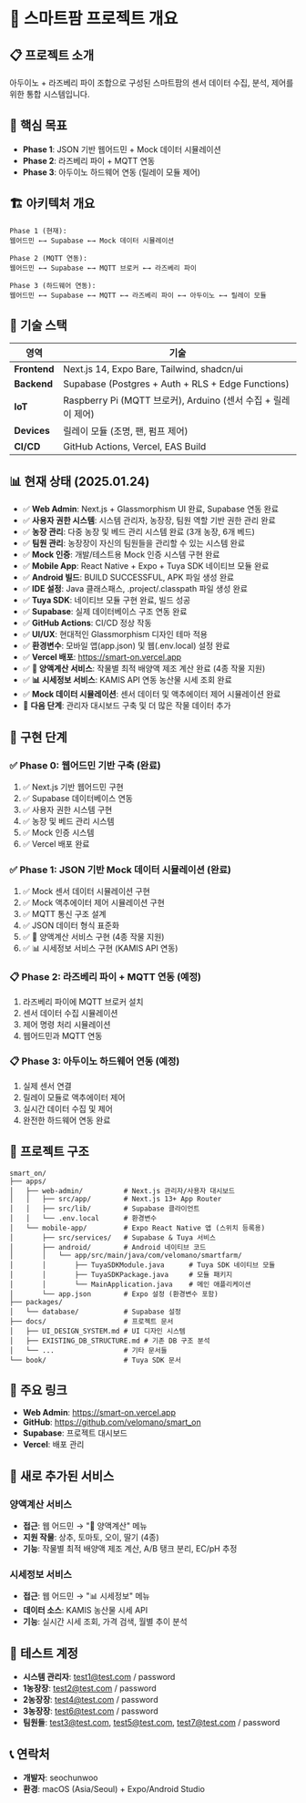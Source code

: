 # 🌱 스마트팜 프로젝트 개요

## 📋 프로젝트 소개

아두이노 + 라즈베리 파이 조합으로 구성된 스마트팜의 센서 데이터 수집, 분석, 제어를 위한 통합 시스템입니다.

## 🎯 핵심 목표

- **Phase 1**: JSON 기반 웹어드민 + Mock 데이터 시뮬레이션
- **Phase 2**: 라즈베리 파이 + MQTT 연동
- **Phase 3**: 아두이노 하드웨어 연동 (릴레이 모듈 제어)

## 🏗️ 아키텍처 개요

```
Phase 1 (현재):
웹어드민 ←→ Supabase ←→ Mock 데이터 시뮬레이션

Phase 2 (MQTT 연동):
웹어드민 ←→ Supabase ←→ MQTT 브로커 ←→ 라즈베리 파이

Phase 3 (하드웨어 연동):
웹어드민 ←→ Supabase ←→ MQTT ←→ 라즈베리 파이 ←→ 아두이노 ←→ 릴레이 모듈
```

## 🔧 기술 스택

| 영역 | 기술 |
|------|------|
| **Frontend** | Next.js 14, Expo Bare, Tailwind, shadcn/ui |
| **Backend** | Supabase (Postgres + Auth + RLS + Edge Functions) |
| **IoT** | Raspberry Pi (MQTT 브로커), Arduino (센서 수집 + 릴레이 제어) |
| **Devices** | 릴레이 모듈 (조명, 팬, 펌프 제어) |
| **CI/CD** | GitHub Actions, Vercel, EAS Build |

## 📊 현재 상태 (2025.01.24)

- ✅ **Web Admin**: Next.js + Glassmorphism UI 완료, Supabase 연동 완료
- ✅ **사용자 권한 시스템**: 시스템 관리자, 농장장, 팀원 역할 기반 권한 관리 완료
- ✅ **농장 관리**: 다중 농장 및 베드 관리 시스템 완료 (3개 농장, 6개 베드)
- ✅ **팀원 관리**: 농장장이 자신의 팀원들을 관리할 수 있는 시스템 완료
- ✅ **Mock 인증**: 개발/테스트용 Mock 인증 시스템 구현 완료
- ✅ **Mobile App**: React Native + Expo + Tuya SDK 네이티브 모듈 완료
- ✅ **Android 빌드**: BUILD SUCCESSFUL, APK 파일 생성 완료
- ✅ **IDE 설정**: Java 클래스패스, .project/.classpath 파일 생성 완료
- ✅ **Tuya SDK**: 네이티브 모듈 구현 완료, 빌드 성공
- ✅ **Supabase**: 실제 데이터베이스 구조 연동 완료
- ✅ **GitHub Actions**: CI/CD 정상 작동
- ✅ **UI/UX**: 현대적인 Glassmorphism 디자인 테마 적용
- ✅ **환경변수**: 모바일 앱(app.json) 및 웹(.env.local) 설정 완료
- ✅ **Vercel 배포**: https://smart-on.vercel.app
- ✅ **🌱 양액계산 서비스**: 작물별 최적 배양액 제조 계산 완료 (4종 작물 지원)
- ✅ **📊 시세정보 서비스**: KAMIS API 연동 농산물 시세 조회 완료
- ✅ **Mock 데이터 시뮬레이션**: 센서 데이터 및 액추에이터 제어 시뮬레이션 완료
- 🚀 **다음 단계**: 관리자 대시보드 구축 및 더 많은 작물 데이터 추가

## 🚀 구현 단계

### ✅ Phase 0: 웹어드민 기반 구축 (완료)
1. ✅ Next.js 기반 웹어드민 구현
2. ✅ Supabase 데이터베이스 연동
3. ✅ 사용자 권한 시스템 구현
4. ✅ 농장 및 베드 관리 시스템
5. ✅ Mock 인증 시스템
6. ✅ Vercel 배포 완료

### ✅ Phase 1: JSON 기반 Mock 데이터 시뮬레이션 (완료)
1. ✅ Mock 센서 데이터 시뮬레이션 구현
2. ✅ Mock 액추에이터 제어 시뮬레이션 구현
3. ✅ MQTT 통신 구조 설계
4. ✅ JSON 데이터 형식 표준화
5. ✅ 🌱 양액계산 서비스 구현 (4종 작물 지원)
6. ✅ 📊 시세정보 서비스 구현 (KAMIS API 연동)

### 📋 Phase 2: 라즈베리 파이 + MQTT 연동 (예정)
1. 라즈베리 파이에 MQTT 브로커 설치
2. 센서 데이터 수집 시뮬레이션
3. 제어 명령 처리 시뮬레이션
4. 웹어드민과 MQTT 연동

### 📋 Phase 3: 아두이노 하드웨어 연동 (예정)
1. 실제 센서 연결
2. 릴레이 모듈로 액추에이터 제어
3. 실시간 데이터 수집 및 제어
4. 완전한 하드웨어 연동 완료

## 📁 프로젝트 구조

```
smart_on/
├── apps/
│   ├── web-admin/          # Next.js 관리자/사용자 대시보드
│   │   ├── src/app/        # Next.js 13+ App Router
│   │   ├── src/lib/        # Supabase 클라이언트
│   │   └── .env.local      # 환경변수
│   └── mobile-app/         # Expo React Native 앱 (스위치 등록용)
│       ├── src/services/   # Supabase & Tuya 서비스
│       ├── android/        # Android 네이티브 코드
│       │   └── app/src/main/java/com/velomano/smartfarm/
│       │       ├── TuyaSDKModule.java      # Tuya SDK 네이티브 모듈
│       │       ├── TuyaSDKPackage.java     # 모듈 패키지
│       │       └── MainApplication.java    # 메인 애플리케이션
│       └── app.json        # Expo 설정 (환경변수 포함)
├── packages/
│   └── database/           # Supabase 설정
├── docs/                   # 프로젝트 문서
│   ├── UI_DESIGN_SYSTEM.md # UI 디자인 시스템
│   ├── EXISTING_DB_STRUCTURE.md # 기존 DB 구조 분석
│   └── ...                 # 기타 문서들
└── book/                   # Tuya SDK 문서
```

## 🔗 주요 링크

- **Web Admin**: https://smart-on.vercel.app
- **GitHub**: https://github.com/velomano/smart_on
- **Supabase**: 프로젝트 대시보드
- **Vercel**: 배포 관리

## 🌱 새로 추가된 서비스

### 양액계산 서비스
- **접근**: 웹 어드민 → "🌱 양액계산" 메뉴
- **지원 작물**: 상추, 토마토, 오이, 딸기 (4종)
- **기능**: 작물별 최적 배양액 제조 계산, A/B 탱크 분리, EC/pH 추정

### 시세정보 서비스  
- **접근**: 웹 어드민 → "📊 시세정보" 메뉴
- **데이터 소스**: KAMIS 농산물 시세 API
- **기능**: 실시간 시세 조회, 가격 검색, 월별 추이 분석

## 🧪 테스트 계정

- **시스템 관리자**: test1@test.com / password
- **1농장장**: test2@test.com / password
- **2농장장**: test4@test.com / password
- **3농장장**: test6@test.com / password
- **팀원들**: test3@test.com, test5@test.com, test7@test.com / password

## 📞 연락처

- **개발자**: seochunwoo
- **환경**: macOS (Asia/Seoul) + Expo/Android Studio
